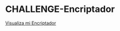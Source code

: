 # CHALLENGE-Encriptador

<a href="https://tomastruffy.github.io/CHALLENGE-Encriptador/">Visualiza mi Encriptador</a>
